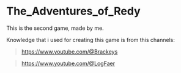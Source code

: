 # The_Adventures_of_Redy
This is the second game, made by me.

Knowledge that i used for creating this game is from this channels:

> https://www.youtube.com/@Brackeys

> https://www.youtube.com/@LogFaer


